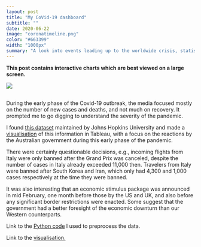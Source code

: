 ```yaml
---
layout: post
title: "My CoVid-19 dashboard"
subtitle: ""
date: 2020-06-22
image: "coronatimeline.png"
color: "#663399"
width: "1000px"
summary: "A look into events leading up to the worldwide crisis, statistics for all countries, with a particular focus on Australia and our response."
---
```

**This post contains interactive charts which are best viewed on a large screen.**

<div class='tableauPlaceholder' id='viz1586685144652' style='position: relative; display: block; margin-bottom: 30px;'><noscript><a href='#'><img alt=' ' src='https:&#47;&#47;public.tableau.com&#47;static&#47;images&#47;Co&#47;CoVtrends&#47;CoV-19-story&#47;1_rss.png' style='border: none' /></a></noscript><object class='tableauViz'  style='display:none;'><param name='host_url' value='https%3A%2F%2Fpublic.tableau.com%2F' /> <param name='embed_code_version' value='3' /> <param name='site_root' value='' /><param name='name' value='CoVtrends&#47;CoV-19-story' /><param name='tabs' value='no' /><param name='toolbar' value='yes' /><param name='static_image' value='https:&#47;&#47;public.tableau.com&#47;static&#47;images&#47;Co&#47;CoVtrends&#47;CoV-19-story&#47;1.png' /> <param name='animate_transition' value='yes' /><param name='display_static_image' value='yes' /><param name='display_spinner' value='yes' /><param name='display_overlay' value='yes' /><param name='display_count' value='yes' /><param name='filter' value='publish=yes' /></object></div>                

<script type='text/javascript'>                    var divElement = document.getElementById('viz1586685144652');                    var vizElement = divElement.getElementsByTagName('object')[0];                    vizElement.style.width='1000px';vizElement.style.height='827px';                    var scriptElement = document.createElement('script');                    scriptElement.src = 'https://public.tableau.com/javascripts/api/viz_v1.js';                    vizElement.parentNode.insertBefore(scriptElement, vizElement);             
   </script>

During the early phase of the Covid-19 outbreak, the media focused mostly on the number of new cases and deaths, and not much on recovery. It prompted me to go digging to understand the severity of the pandemic.

I found [this dataset](https://github.com/CSSEGISandData/COVID-19) maintained by Johns Hopkins University and made a [visualisation](https://public.tableau.com/profile/tri1422#!/vizhome/CoVtrends/CoV-19-story?publish=yes) of this information in Tableau, with a focus on the reactions by the Australian government during this early phase of the pandemic. 

There were certainly questionable decisions, e.g., incoming flights from Italy were only banned after the Grand Prix was canceled, despite the number of cases in Italy already exceeded 11,000 then. Travelers from Italy were banned after South Korea and Iran, which only had 4,300 and 1,000 cases respectively at the time they were banned. 

It was also interesting that an economic stimulus package was announced in mid February, one month before those by the US and UK, and also before any significant border restrictions were enacted. Some suggest that the government had a better foresight of the economic downturn than our Western counterparts.

Link to the [Python code](https://github.com/tri47/CoVid-19-trends) I used to preprocess the data. 

Link to the [visualisation.](https://public.tableau.com/profile/tri1422#!/vizhome/CoVtrends/CoV-19-story?publish=yes) 

